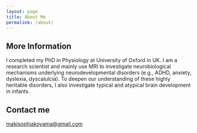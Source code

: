 ```yaml
---
layout: page
title: About Me
permalink: /about/
---
```



## More Information
I completed my PhD in Physiology at University of Oxford in UK. I am a research scientist and mainly use MRI to investigate neurobiological mechanisms underlying neurodevelopmental disorders (e.g., ADHD, anxiety, dyslexia, dyscalulcia). To deepen our understanding of these highly heritable disorders, I also investigate typical and atypical brain development in infants. 


## Contact me

[makisophiakoyama@gmail.com](mailto:makisophiakoyama@gmail.com)
